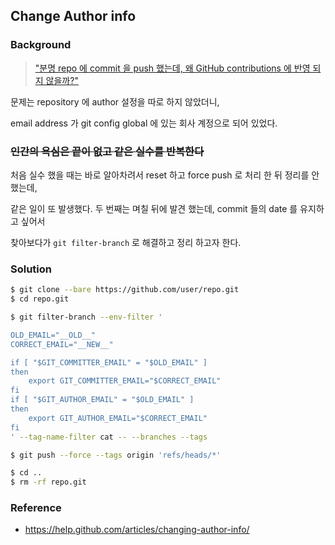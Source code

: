## Change Author info

### Background

> ["분명 repo 에 commit 을 push 했는데, 왜 GitHub contributions 에 반영 되지 않을까?"](https://help.github.com/en/articles/why-are-my-contributions-not-showing-up-on-my-profile#commits)

문제는 repository 에 author 설정을 따로 하지 않았더니,

email address 가 git config global 에 있는 회사 계정으로 되어 있었다.

### ~~인간의 욕심은 끝이 없고 같은 실수를 반복한다~~

처음 실수 했을 때는 바로 알아차려서 reset 하고 force push 로 처리 한 뒤 정리를 안했는데,

같은 일이 또 발생했다. 두 번째는 며칠 뒤에 발견 했는데, commit 들의 date 를 유지하고 싶어서

찾아보다가 `git filter-branch` 로 해결하고 정리 하고자 한다.

### Solution

```bash
$ git clone --bare https://github.com/user/repo.git
$ cd repo.git
```

```bash
$ git filter-branch --env-filter '

OLD_EMAIL="__OLD__"
CORRECT_EMAIL="__NEW__"

if [ "$GIT_COMMITTER_EMAIL" = "$OLD_EMAIL" ]
then
    export GIT_COMMITTER_EMAIL="$CORRECT_EMAIL"
fi
if [ "$GIT_AUTHOR_EMAIL" = "$OLD_EMAIL" ]
then
    export GIT_AUTHOR_EMAIL="$CORRECT_EMAIL"
fi
' --tag-name-filter cat -- --branches --tags
```

```bash
$ git push --force --tags origin 'refs/heads/*'
```

```bash
$ cd ..
$ rm -rf repo.git
```

### Reference

- https://help.github.com/articles/changing-author-info/
